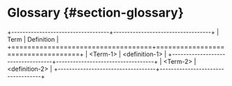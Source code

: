 Glossary {#section-glossary}
========

+-----------------------------------+-----------------------------------+
| Term                              | Definition                        |
+===================================+===================================+
| &lt;Term-1&gt;                    | &lt;definition-1&gt;              |
+-----------------------------------+-----------------------------------+
| &lt;Term-2&gt;                    | &lt;definition-2&gt;              |
+-----------------------------------+-----------------------------------+


